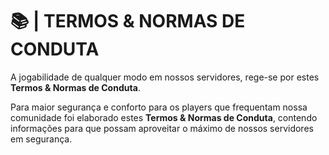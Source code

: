 # 📚 \| TERMOS & NORMAS DE CONDUTA

A jogabilidade de qualquer modo em nossos servidores, rege-se por estes **Termos & Normas de Conduta**.

Para maior segurança e conforto para os players que frequentam nossa comunidade foi elaborado estes **Termos & Normas de Conduta**, contendo informações para que possam aproveitar o máximo de nossos servidores em segurança.

